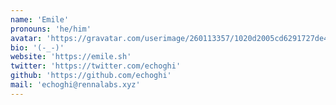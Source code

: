 ```yaml
---
name: 'Emile'
pronouns: 'he/him'
avatar: 'https://gravatar.com/userimage/260113357/1020d2005cd6291727de4bc34dc827ed.webp?size=256'
bio: '(-_-)'
website: 'https://emile.sh'
twitter: 'https://twitter.com/echoghi'
github: 'https://github.com/echoghi'
mail: 'echoghi@rennalabs.xyz'
---
```

